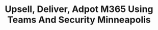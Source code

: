 ---
state: Other
region: Other
title: Upsell, Deliver, Adpot M365 Using Teams And Security Minneapolis
event_url: https://aka.ms/M365PartnerEvent
start_date: 2020-03-03
end_date: 2020-03-04
cost: Free
topics: [ Other, Security, M365 ]
---